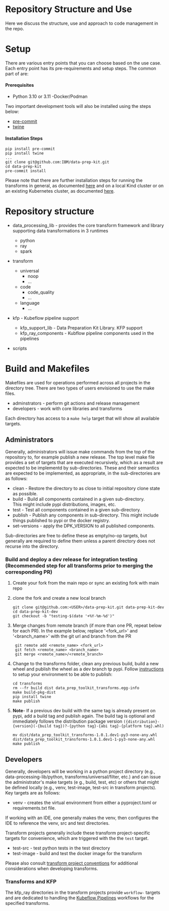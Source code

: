 # Repository Structure and Use 

Here we discuss the structure, use and approach to code management in the repo.
# Setup

There are various entry points that you can choose based on the use case. Each entry point has its pre-requirements and setup steps.
The common part of are:
#### Prerequisites
- Python 3.10 or 3.11 
-Docker/Podman

Two important development tools will also be installed using the steps below:
- [pre-commit](https://pre-commit.com/)
- [twine](https://twine.readthedocs.io/en/stable/) 

#### Installation Steps
```shell
pip install pre-commit
pip install twine
...
git clone git@github.com:IBM/data-prep-kit.git
cd data-prep-kit
pre-commit install
```
Please note that there are further installation steps 
for running the transforms in general, as documented 
[here](../data-processing-lib/ray/README.md) 
and on a local Kind cluster or on an existing Kubernetes 
cluster, as documented [here](../kfp/doc/setup.md).


# Repository structure
* data_processing_lib - provides the core transform framework and library 
supporting data transformations in 3 runtimes
    * python 
    * ray
    * spark
 
* transform
    * universal
        * noop 
        * ...
    * code
        * code_quality
        * ...
    * language
        * ...
* kfp - Kubeflow pipeline support
    * kfp_support_lib - Data Preparation Kit Library. KFP support
    * kfp_ray_components - Kubflow pipeline components used in the pipelines
* scripts


# Build and Makefiles
Makefiles are used for operations performed across all projects in the directory tree.
There are two types of users envisioned to use the make files.  

* adminstrators - perform git actions and release management 
* developers - work with core libraries and transforms

Each directory has access to a `make help` target that will show all available targets.

## Administrators 
Generally, administrators will issue make commands from the top of the repository to, for example
publish a new release.  The top level make file provides a set of targets that 
are executed recursively, which as a result are expected to be implementd by
sub-directories.  These and their semantics are expected to be implemented,
as appropriate, in the sub-directories are as follows:

* clean - Restore the directory to as close to initial repository clone state as possible. 
* build - Build all components contained in a given sub-directory.  
This might include pypi distributions, images, etc.
* test -  Test all components contained in a given sub-directory. 
* publish - Publish any components in sub-directory. 
This might include things published to pypi or the docker registry.
* set-versions - apply the DPK_VERSION to all published components. 

Sub-directories are free to define these as empty/no-op targets, but generally are required
to define them unless a parent directory does not recurse into the directory.

### Build and deploy a dev release for integration testing (Recommended step for all transforms prior to merging the corresponding PR)

1. Create your fork from the main repo or sync an existing fork with main repo
1. clone the fork and create a new local branch
    ```shell
    git clone git@github.com:<USER>/data-prep-kit.git data-prep-kit-dev
    cd data-prep-kit-dev
    git checkout -b "testing-$(date '+%Y-%m-%d')"
    ```
1. Merge changes from remote branch (if more than one PR, repeat below for each PR). In the example below, replace '<fork_url>' and '<branch_name>' with the git url and branch from the PR
    ```shell
     git remote add <remote_name> <fork_url> 
     git fetch <remote_name> <branch_name>
     git merge <remote_name>/<remote_branch>
     ```
1. Change to the transforms folder, clean any previous build, build a new wheel and publish the wheel as a dev branch tp pypi. Follow [instructions](https://packaging.python.org/en/latest/specifications/pypirc/#using-another-package-index) to setup your environment to be able to publish:
    ```shell
    cd transforms
    rm --fr build dist data_prep_toolkit_transforms.egg-info
    make build-pkg-dist
    pip install twine
    make publish
    ```
1. **Note**- If a previous dev build with the same tag is already present on pypi, add a build tag  and publish again. The build tag is optional and immediately follows the distribution package version `({distribution}-{version}(-{build tag})?-{python tag}-{abi tag}-{platform tag}.whl)`

    ```shell
    mv dist/data_prep_toolkit_transforms-1.0.1.dev1-py3-none-any.whl dist/data_prep_toolkit_transforms-1.0.1.dev1-1-py3-none-any.whl 
    make publish
    ```
    

## Developers
Generally, developers will be working in a python project directory
(e.g., data-processing-lib/python, transforms/universal/filter, etc.) 
and can issue the administrator's make targets (e g., build, test, etc)
or others that might be defined locally
(e.g., venv, test-image, test-src in transform projects).
Key targets are as follows:

* venv -  creates the virtual environment from either a pyproject.toml or requirements.txt file.
 
If working with an IDE, one generally makes the venv, then configures the IDE to 
reference the venv, src and test directories.

Transform projects generally include these transform project-specific targets for convenience,
which are triggered with the the `test` target.

* test-src - test python tests in the test directory
* test-image - build and test the docker image for the transform

Please also consult [transform project conventions](../transforms/README.md#transform-project-conventions) for 
additional considerations when developing transforms.

### Transforms and KFP 
The kfp_ray directories in the transform projects provide 
`workflow-` targets and are dedicated to handling the 
[Kubeflow Pipelines](https://github.com/kubeflow/pipelines) 
workflows for the specified transforms.

```

